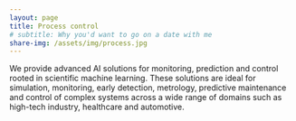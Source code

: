 ```yaml
---
layout: page
title: Process control
# subtitle: Why you'd want to go on a date with me
share-img: /assets/img/process.jpg
---
```


We provide advanced AI solutions for monitoring, prediction and control rooted in scientific machine learning. These solutions are ideal for simulation, monitoring, early detection, metrology, predictive maintenance and control of complex systems across a wide range of domains such as high-tech industry, healthcare and automotive.
